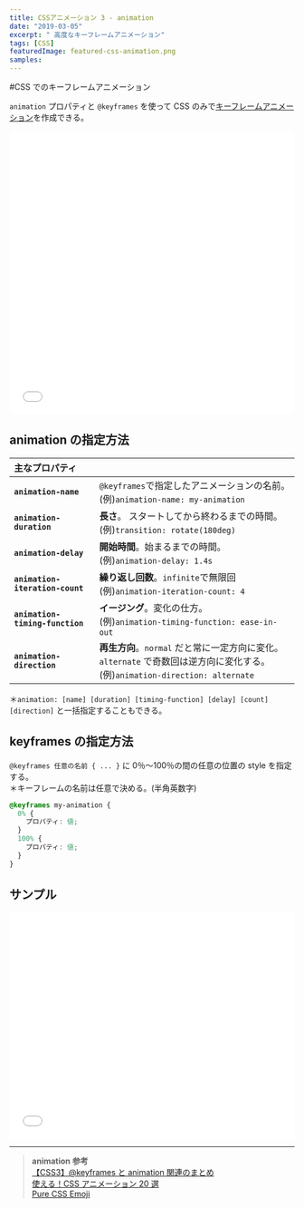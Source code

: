 ```yaml
---
title: CSSアニメーション 3 - animation
date: "2019-03-05"
excerpt: " 高度なキーフレームアニメーション"
tags: [CSS]
featuredImage: featured-css-animation.png
samples:
---
```


#CSS でのキーフレームアニメーション

`animation` プロパティと `@keyframes` を使って CSS のみで[キーフレームアニメーション](https://entry.cgworld.jp/terms/%E3%82%AD%E3%83%BC%E3%83%95%E3%83%AC%E3%83%BC%E3%83%A0%E3%82%A2%E3%83%8B%E3%83%A1%E3%83%BC%E3%82%B7%E3%83%A7%E3%83%B3.html)を作成できる。

<iframe height="500" style="width: 100%;" scrolling="no" title="keyfrme animation" src="//codepen.io/RsakaiForEducation/embed/MdpPeR/?height=265&theme-id=dark&default-tab=css,result" frameborder="no" allowtransparency="true" allowfullscreen="true">
  See the Pen <a href='https://codepen.io/RsakaiForEducation/pen/MdpPeR/'>keyfrme animation</a> by R Sakai
  (<a href='https://codepen.io/RsakaiForEducation'>@RsakaiForEducation</a>) on <a href='https://codepen.io'>CodePen</a>.
</iframe>

## animation の指定方法

| 主なプロパティ                  |                                                                                                                                  |
| :------------------------------ | -------------------------------------------------------------------------------------------------------------------------------- |
| **`animation-name`**            | `@keyframes`で指定したアニメーションの名前。<br>(例)`animation-name: my-animation`                                               |
| **`animation-duration`**        | **長さ**。 スタートしてから終わるまでの時間。 <br>(例)`transition: rotate(180deg)`                                               |
| **`animation-delay`**           | **開始時間**。始まるまでの時間。 <br>(例)`animation-delay: 1.4s`                                                                 |
| **`animation-iteration-count`** | **繰り返し回数**。`infinite`で無限回 <br>(例)`animation-iteration-count: 4`                                                      |
| **`animation-timing-function`** | **イージング**。変化の仕方。 <br>(例)`animation-timing-function: ease-in-out`                                                    |
| **`animation-direction`**       | **再生方向**。`normal` だと常に一定方向に変化。`alternate` で奇数回は逆方向に変化する。 <br>(例)`animation-direction: alternate` |

＊`animation: [name] [duration] [timing-function] [delay] [count] [direction]` と一括指定することもできる。

## keyframes の指定方法

`@keyframes 任意の名前 { ... }` に 0％〜100％の間の任意の位置の style を指定する。  
＊キーフレームの名前は任意で決める。(半角英数字)

```css
@keyframes my-animation {
  0% {
    プロパティ: 値;
  }
  100% {
    プロパティ: 値;
  }
}
```

## サンプル

<iframe height="400" style="width: 100%;" scrolling="no" title="keyfrme animation 3" src="//codepen.io/RsakaiForEducation/embed/KLWrpw/?height=265&theme-id=dark&default-tab=css,result" frameborder="no" allowtransparency="true" allowfullscreen="true">
  See the Pen <a href='https://codepen.io/RsakaiForEducation/pen/KLWrpw/'>keyfrme animation 3</a> by R Sakai
  (<a href='https://codepen.io/RsakaiForEducation'>@RsakaiForEducation</a>) on <a href='https://codepen.io'>CodePen</a>.
</iframe>

---

> **animation 参考**  
> [【CSS3】@keyframes と animation 関連のまとめ](https://qiita.com/7968/items/1d999354e00db53bcbd8)  
> [使える！CSS アニメーション 20 選](https://lab.sonicmoov.com/markup/css/css-animation-20/)  
> [Pure CSS Emoji](https://codepen.io/pbutcher/pen/wMxwbr)
